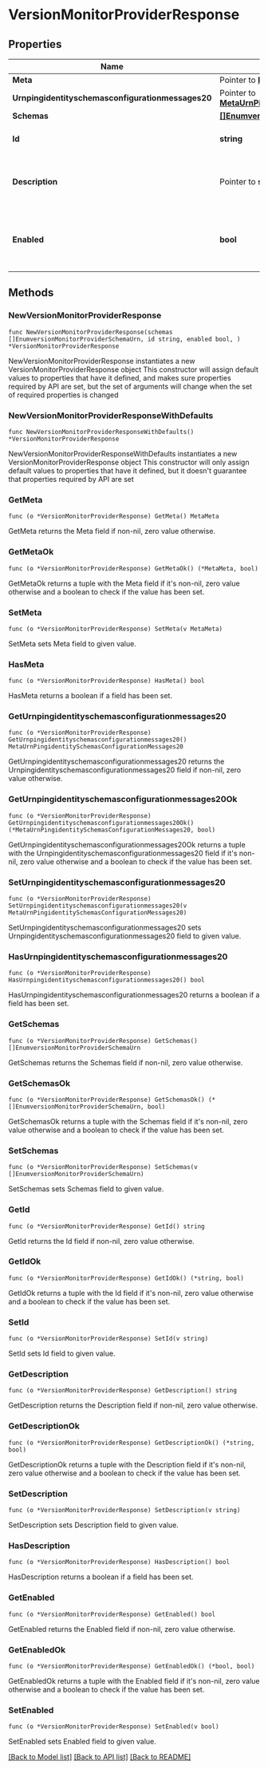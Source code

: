 # VersionMonitorProviderResponse

## Properties

Name | Type | Description | Notes
------------ | ------------- | ------------- | -------------
**Meta** | Pointer to [**MetaMeta**](MetaMeta.md) |  | [optional] 
**Urnpingidentityschemasconfigurationmessages20** | Pointer to [**MetaUrnPingidentitySchemasConfigurationMessages20**](MetaUrnPingidentitySchemasConfigurationMessages20.md) |  | [optional] 
**Schemas** | [**[]EnumversionMonitorProviderSchemaUrn**](EnumversionMonitorProviderSchemaUrn.md) |  | 
**Id** | **string** | Name of the Monitor Provider | 
**Description** | Pointer to **string** | A description for this Monitor Provider | [optional] 
**Enabled** | **bool** | Indicates whether the Monitor Provider is enabled for use. | 

## Methods

### NewVersionMonitorProviderResponse

`func NewVersionMonitorProviderResponse(schemas []EnumversionMonitorProviderSchemaUrn, id string, enabled bool, ) *VersionMonitorProviderResponse`

NewVersionMonitorProviderResponse instantiates a new VersionMonitorProviderResponse object
This constructor will assign default values to properties that have it defined,
and makes sure properties required by API are set, but the set of arguments
will change when the set of required properties is changed

### NewVersionMonitorProviderResponseWithDefaults

`func NewVersionMonitorProviderResponseWithDefaults() *VersionMonitorProviderResponse`

NewVersionMonitorProviderResponseWithDefaults instantiates a new VersionMonitorProviderResponse object
This constructor will only assign default values to properties that have it defined,
but it doesn't guarantee that properties required by API are set

### GetMeta

`func (o *VersionMonitorProviderResponse) GetMeta() MetaMeta`

GetMeta returns the Meta field if non-nil, zero value otherwise.

### GetMetaOk

`func (o *VersionMonitorProviderResponse) GetMetaOk() (*MetaMeta, bool)`

GetMetaOk returns a tuple with the Meta field if it's non-nil, zero value otherwise
and a boolean to check if the value has been set.

### SetMeta

`func (o *VersionMonitorProviderResponse) SetMeta(v MetaMeta)`

SetMeta sets Meta field to given value.

### HasMeta

`func (o *VersionMonitorProviderResponse) HasMeta() bool`

HasMeta returns a boolean if a field has been set.

### GetUrnpingidentityschemasconfigurationmessages20

`func (o *VersionMonitorProviderResponse) GetUrnpingidentityschemasconfigurationmessages20() MetaUrnPingidentitySchemasConfigurationMessages20`

GetUrnpingidentityschemasconfigurationmessages20 returns the Urnpingidentityschemasconfigurationmessages20 field if non-nil, zero value otherwise.

### GetUrnpingidentityschemasconfigurationmessages20Ok

`func (o *VersionMonitorProviderResponse) GetUrnpingidentityschemasconfigurationmessages20Ok() (*MetaUrnPingidentitySchemasConfigurationMessages20, bool)`

GetUrnpingidentityschemasconfigurationmessages20Ok returns a tuple with the Urnpingidentityschemasconfigurationmessages20 field if it's non-nil, zero value otherwise
and a boolean to check if the value has been set.

### SetUrnpingidentityschemasconfigurationmessages20

`func (o *VersionMonitorProviderResponse) SetUrnpingidentityschemasconfigurationmessages20(v MetaUrnPingidentitySchemasConfigurationMessages20)`

SetUrnpingidentityschemasconfigurationmessages20 sets Urnpingidentityschemasconfigurationmessages20 field to given value.

### HasUrnpingidentityschemasconfigurationmessages20

`func (o *VersionMonitorProviderResponse) HasUrnpingidentityschemasconfigurationmessages20() bool`

HasUrnpingidentityschemasconfigurationmessages20 returns a boolean if a field has been set.

### GetSchemas

`func (o *VersionMonitorProviderResponse) GetSchemas() []EnumversionMonitorProviderSchemaUrn`

GetSchemas returns the Schemas field if non-nil, zero value otherwise.

### GetSchemasOk

`func (o *VersionMonitorProviderResponse) GetSchemasOk() (*[]EnumversionMonitorProviderSchemaUrn, bool)`

GetSchemasOk returns a tuple with the Schemas field if it's non-nil, zero value otherwise
and a boolean to check if the value has been set.

### SetSchemas

`func (o *VersionMonitorProviderResponse) SetSchemas(v []EnumversionMonitorProviderSchemaUrn)`

SetSchemas sets Schemas field to given value.


### GetId

`func (o *VersionMonitorProviderResponse) GetId() string`

GetId returns the Id field if non-nil, zero value otherwise.

### GetIdOk

`func (o *VersionMonitorProviderResponse) GetIdOk() (*string, bool)`

GetIdOk returns a tuple with the Id field if it's non-nil, zero value otherwise
and a boolean to check if the value has been set.

### SetId

`func (o *VersionMonitorProviderResponse) SetId(v string)`

SetId sets Id field to given value.


### GetDescription

`func (o *VersionMonitorProviderResponse) GetDescription() string`

GetDescription returns the Description field if non-nil, zero value otherwise.

### GetDescriptionOk

`func (o *VersionMonitorProviderResponse) GetDescriptionOk() (*string, bool)`

GetDescriptionOk returns a tuple with the Description field if it's non-nil, zero value otherwise
and a boolean to check if the value has been set.

### SetDescription

`func (o *VersionMonitorProviderResponse) SetDescription(v string)`

SetDescription sets Description field to given value.

### HasDescription

`func (o *VersionMonitorProviderResponse) HasDescription() bool`

HasDescription returns a boolean if a field has been set.

### GetEnabled

`func (o *VersionMonitorProviderResponse) GetEnabled() bool`

GetEnabled returns the Enabled field if non-nil, zero value otherwise.

### GetEnabledOk

`func (o *VersionMonitorProviderResponse) GetEnabledOk() (*bool, bool)`

GetEnabledOk returns a tuple with the Enabled field if it's non-nil, zero value otherwise
and a boolean to check if the value has been set.

### SetEnabled

`func (o *VersionMonitorProviderResponse) SetEnabled(v bool)`

SetEnabled sets Enabled field to given value.



[[Back to Model list]](../README.md#documentation-for-models) [[Back to API list]](../README.md#documentation-for-api-endpoints) [[Back to README]](../README.md)


